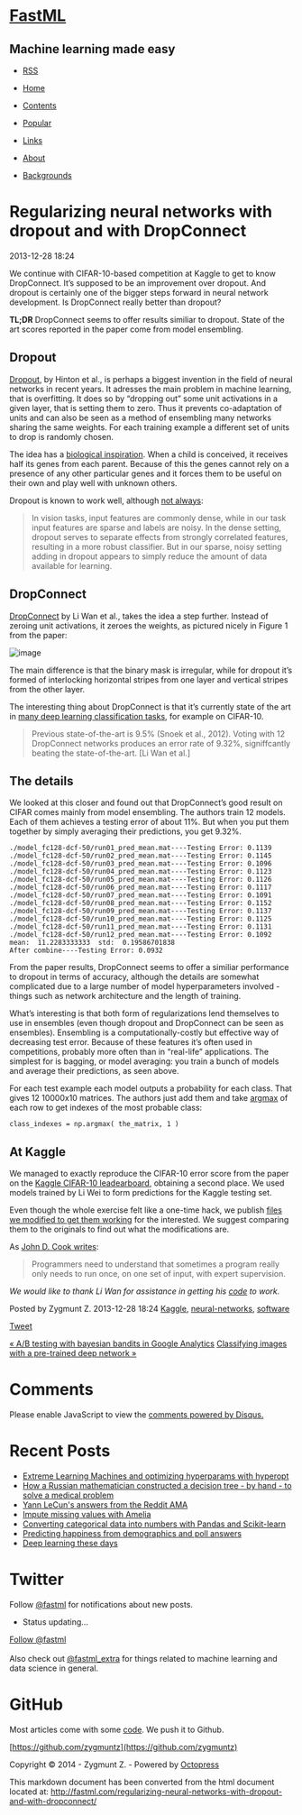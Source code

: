 [FastML](/)
===========

Machine learning made easy
--------------------------

-   [RSS](/atom.xml "subscribe via RSS")

-   [Home](/)
-   [Contents](/contents/)
-   [Popular](/popular/)
-   [Links](/links/)
-   [About](/about/)
-   [Backgrounds](/backgrounds/)

Regularizing neural networks with dropout and with DropConnect
==============================================================

2013-12-28 18:24

We continue with CIFAR-10-based competition at Kaggle to get to know
DropConnect. It’s supposed to be an improvement over dropout. And
dropout is certainly one of the bigger steps forward in neural network
development. Is DropConnect really better than dropout?

**TL;DR** DropConnect seems to offer results similiar to dropout. State
of the art scores reported in the paper come from model ensembling.

Dropout
-------

[Dropout](http://arxiv.org/abs/1207.0580), by Hinton et al., is perhaps
a biggest invention in the field of neural networks in recent years. It
adresses the main problem in machine learning, that is overfitting. It
does so by “dropping out” some unit activations in a given layer, that
is setting them to zero. Thus it prevents co-adaptation of units and can
also be seen as a method of ensembling many networks sharing the same
weights. For each training example a different set of units to drop is
randomly chosen.

The idea has a [biological
inspiration](http://www.youtube.com/watch?v=DleXA5ADG78). When a child
is conceived, it receives half its genes from each parent. Because of
this the genes cannot rely on a presence of any other particular genes
and it forces them to be useful on their own and play well with unknown
others.

Dropout is known to work well, although [not
always](http://research.google.com/pubs/pub41159.html):

> In vision tasks, input features are commonly dense, while in our task
> input features are sparse and labels are noisy. In the dense setting,
> dropout serves to separate effects from strongly correlated features,
> resulting in a more robust classifier. But in our sparse, noisy
> setting adding in dropout appears to simply reduce the amount of data
> available for learning.

DropConnect
-----------

[DropConnect](http://jmlr.org/proceedings/papers/v28/wan13.html) by Li
Wan et al., takes the idea a step further. Instead of zeroing unit
activations, it zeroes the weights, as pictured nicely in Figure 1 from
the paper:

![image](/images/dropconnect/figure1.png)

The main difference is that the binary mask is irregular, while for
dropout it’s formed of interlocking horizontal stripes from one layer
and vertical stripes from the other layer.

The interesting thing about DropConnect is that it’s currently state of
the art in [many deep learning classification
tasks](http://rodrigob.github.io/are_we_there_yet/build/classification_datasets_results.html),
for example on CIFAR-10.

> Previous state-of-the-art is 9.5% (Snoek et al., 2012). Voting with 12
> DropConnect networks produces an error rate of 9.32%, signiffcantly
> beating the state-of-the-art. [Li Wan et al.]

The details
-----------

We looked at this closer and found out that DropConnect’s good result on
CIFAR comes mainly from model ensembling. The authors train 12 models.
Each of them achieves a testing error of about 11%. But when you put
them together by simply averaging their predictions, you get 9.32%.

    ./model_fc128-dcf-50/run01_pred_mean.mat----Testing Error: 0.1139
    ./model_fc128-dcf-50/run02_pred_mean.mat----Testing Error: 0.1145
    ./model_fc128-dcf-50/run03_pred_mean.mat----Testing Error: 0.1096
    ./model_fc128-dcf-50/run04_pred_mean.mat----Testing Error: 0.1123
    ./model_fc128-dcf-50/run05_pred_mean.mat----Testing Error: 0.1126
    ./model_fc128-dcf-50/run06_pred_mean.mat----Testing Error: 0.1117
    ./model_fc128-dcf-50/run07_pred_mean.mat----Testing Error: 0.1091
    ./model_fc128-dcf-50/run08_pred_mean.mat----Testing Error: 0.1152
    ./model_fc128-dcf-50/run09_pred_mean.mat----Testing Error: 0.1137
    ./model_fc128-dcf-50/run10_pred_mean.mat----Testing Error: 0.1125
    ./model_fc128-dcf-50/run11_pred_mean.mat----Testing Error: 0.1131
    ./model_fc128-dcf-50/run12_pred_mean.mat----Testing Error: 0.1092
    mean:  11.2283333333  std:  0.19586701838
    After combine----Testing Error: 0.0932

From the paper results, DropConnect seems to offer a similiar
performance to dropout in terms of accuracy, although the details are
somewhat complicated due to a large number of model hyperparameters
involved - things such as network architecture and the length of
training.

What’s interesting is that both form of regularizations lend themselves
to use in ensembles (even though dropout and DropConnect can be seen as
ensembles). Ensembling is a computationally-costly but effective way of
decreasing test error. Because of these features it’s often used in
competitions, probably more often than in “real-life” applications. The
simplest for is bagging, or model averaging: you train a bunch of models
and average their predictions, as seen above.

For each test example each model outputs a probability for each class.
That gives 12 10000x10 matrices. The authors just add them and take
[argmax](http://docs.scipy.org/doc/numpy/reference/generated/numpy.argmax.html)
of each row to get indexes of the most probable class:

    class_indexes = np.argmax( the_matrix, 1 )  

At Kaggle
---------

We managed to exactly reproduce the CIFAR-10 error score from the paper
on the [Kaggle CIFAR-10
leadearboard](http://www.kaggle.com/c/cifar-10/leaderboard), obtaining a
second place. We used models trained by Li Wei to form predictions for
the Kaggle testing set.

Even though the whole exercise felt like a one-time hack, we publish
[files we modified to get them
working](https://github.com/zygmuntz/kaggle-cifar/tree/master/dropconnect)
for the interested. We suggest comparing them to the originals to find
out what the modifications are.

As [John D. Cook
writes](http://www.johndcook.com/blog/2011/07/21/software-exoskeletons/):

> Programmers need to understand that sometimes a program really only
> needs to run once, on one set of input, with expert supervision.

*We would like to thank Li Wan for assistance in getting his
[code](http://cs.nyu.edu/~wanli/dropc/) to work.*

Posted by Zygmunt Z. 2013-12-28 18:24
[Kaggle](/blog/categories/kaggle/),
[neural-networks](/blog/categories/neural-networks/),
[software](/blog/categories/software/)

[Tweet](http://twitter.com/share)

[« A/B testing with bayesian bandits in Google
Analytics](/ab-testing-with-bayesian-bandits-in-google-analytics/ "Previous Post: A/B testing with bayesian bandits in Google Analytics")
[Classifying images with a pre-trained deep network
»](/classifying-images-with-a-pre-trained-deep-network/ "Next Post: Classifying images with a pre-trained deep network")

Comments
========

Please enable JavaScript to view the [comments powered by
Disqus.](http://disqus.com/?ref_noscript)

Recent Posts
============

-   [Extreme Learning Machines and optimizing hyperparams with
    hyperopt](/extreme-learning-machines-and-optimizing-hyperparams-with-hyperopt/)
-   [How a Russian mathematician constructed a decision tree - by hand -
    to solve a medical
    problem](/how-a-russian-mathematician-constructed-a-decision-tree-by-hand-to-solve-a-medical-problem/)
-   [Yann LeCun's answers from the Reddit
    AMA](/yann-lecuns-answers-from-the-reddit-ama/)
-   [Impute missing values with
    Amelia](/impute-missing-values-with-amelia/)
-   [Converting categorical data into numbers with Pandas and
    Scikit-learn](/converting-categorical-data-into-numbers-with-pandas-and-scikit-learn/)
-   [Predicting happiness from demographics and poll
    answers](/predicting-happiness-from-demographics-and-poll-answers/)
-   [Deep learning these days](/deep-learning-these-days/)

Twitter
=======

Follow [@fastml](http://twitter.com/fastml) for notifications about new
posts.

-   Status updating...

[Follow @fastml](http://twitter.com/fastml) \
\
 Also check out [@fastml\_extra](https://twitter.com/fastml_extra) for
things related to machine learning and data science in general.

GitHub
======

Most articles come with some [code](/blog/categories/code/). We push it
to Github.

[https://github.com/zygmuntz](https://github.com/zygmuntz)

Copyright © 2014 - Zygmunt Z. - Powered by
[Octopress](http://octopress.org)

This markdown document has been converted from the html document located at:
http://fastml.com/regularizing-neural-networks-with-dropout-and-with-dropconnect/
